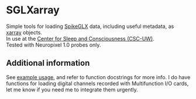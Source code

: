 # SGLXarray
Simple tools for loading [SpikeGLX](https://billkarsh.github.io/SpikeGLX/) data, including useful metadata, as [xarray](https://docs.xarray.dev/en/stable/) objects.  
In use at the [Center for Sleep and Consciousness (CSC-UW)](https://centerforsleepandconsciousness.psychiatry.wisc.edu/research-overview/#SLEEP-target-element).  
Tested with Neuropixel 1.0 probes only.

## Additional information
See [example usage](example.ipynb), and refer to function docstrings for more info.
I do have functions for loading digital channels recorded with Multifunction I/O cards, let me know if you need me to integrate them urgently. 
